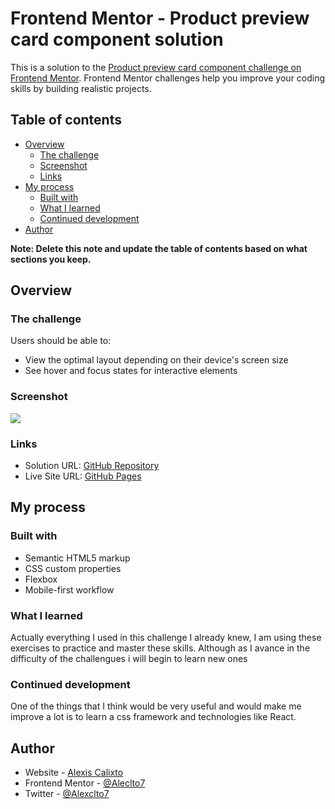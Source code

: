 # Frontend Mentor - Product preview card component solution

This is a solution to the [Product preview card component challenge on Frontend Mentor](https://www.frontendmentor.io/challenges/product-preview-card-component-GO7UmttRfa). Frontend Mentor challenges help you improve your coding skills by building realistic projects. 

## Table of contents

- [Overview](#overview)
  - [The challenge](#the-challenge)
  - [Screenshot](#screenshot)
  - [Links](#links)
- [My process](#my-process)
  - [Built with](#built-with)
  - [What I learned](#what-i-learned)
  - [Continued development](#continued-development)
- [Author](#author)

**Note: Delete this note and update the table of contents based on what sections you keep.**

## Overview

### The challenge

Users should be able to:

- View the optimal layout depending on their device's screen size
- See hover and focus states for interactive elements

### Screenshot

![](https://i.imgur.com/WTSR9bw.png)

### Links

- Solution URL: [GitHub Repository](https://github.com/Aleclto7/product-preview-card-component)
- Live Site URL: [GitHub Pages](https://aleclto7.github.io/product-preview-card-component/)

## My process

### Built with

- Semantic HTML5 markup
- CSS custom properties
- Flexbox
- Mobile-first workflow

### What I learned

Actually everything I used in this challenge I already knew, I am using these exercises to practice and master these skills. Although as I avance in the difficulty of the challengues i will begin to learn new ones

### Continued development

One of the things that I think would be very useful and would make me improve a lot is to learn a css framework and technologies like React.

## Author

- Website - [Alexis Calixto](https://pf-aleclto7.netlify.app/)
- Frontend Mentor - [@Aleclto7](https://www.frontendmentor.io/profile/Aleclto7)
- Twitter - [@Alexclto7](https://twitter.com/alexclto7)